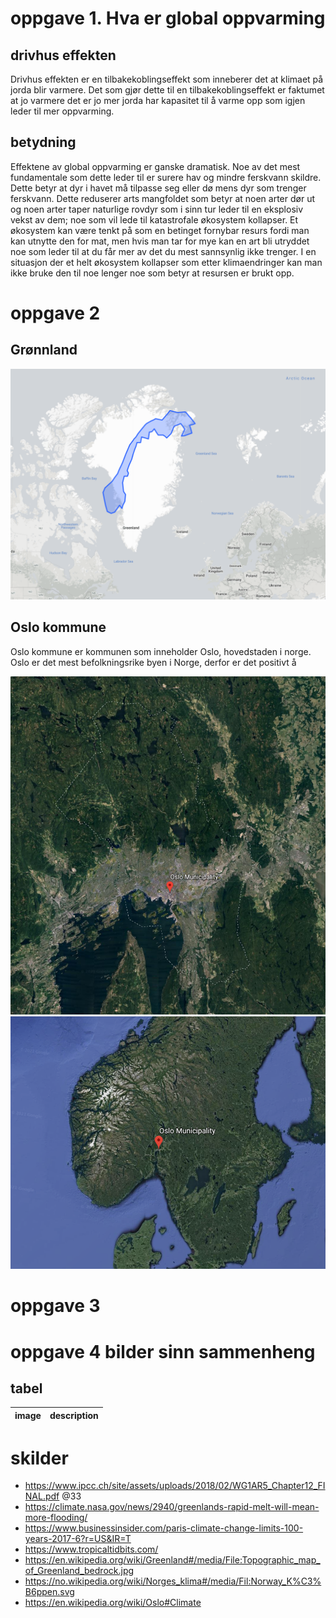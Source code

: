 <!-- * >>> https://tffk.itslearning.com/ContentArea/ContentArea.aspx?LocationID=1679&LocationType=1 -->

# oppgave 1. Hva er global oppvarming

## drivhus effekten <!-- feedback -->

Drivhus effekten er en tilbakekoblingseffekt som inneberer det at klimaet på jorda blir varmere. Det som gjør dette til en tilbakekoblingseffekt er faktumet at jo varmere det er jo mer jorda har kapasitet til å varme opp som igjen leder til mer oppvarming.

## betydning

Effektene av global oppvarming er ganske dramatisk. Noe av det mest fundamentale som dette leder til er surere hav og mindre ferskvann skildre. Dette betyr at dyr i havet må tilpasse seg eller dø mens dyr som trenger ferskvann. Dette reduserer arts mangfoldet som betyr at noen arter dør ut og noen arter taper naturlige rovdyr som i sinn tur leder til en eksplosiv vekst av dem; noe som vil lede til katastrofale økosystem kollapser. Et økosystem kan være tenkt på som en betinget fornybar resurs fordi man kan utnytte den for mat, men hvis man tar for mye kan en art bli utryddet noe som leder til at du får mer av det du mest sannsynlig ikke trenger. I en situasjon der et helt økosystem kollapser som etter klimaendringer kan man ikke bruke den til noe lenger noe som betyr at resursen er brukt opp.

# oppgave 2

## Grønnland

![greenland and Norway](./resources/greenland-and-norway.png)

## Oslo kommune

Oslo kommune er kommunen som inneholder Oslo, hovedstaden i norge. Oslo er det mest befolkningsrike byen i Norge, derfor er det positivt å

![Oslo kommune close up](./resources/oslo-kommune.png)
![Oslo kommune nasjonal plasering](./resources/oslo-kommune-makro.png)

# oppgave 3

# oppgave 4 bilder sinn sammenheng

## tabel

| image | description |
| :---: | ----------- |

# skilder

- https://www.ipcc.ch/site/assets/uploads/2018/02/WG1AR5_Chapter12_FINAL.pdf @33
- https://climate.nasa.gov/news/2940/greenlands-rapid-melt-will-mean-more-flooding/
- https://www.businessinsider.com/paris-climate-change-limits-100-years-2017-6?r=US&IR=T
- https://www.tropicaltidbits.com/
- https://en.wikipedia.org/wiki/Greenland#/media/File:Topographic_map_of_Greenland_bedrock.jpg
- https://no.wikipedia.org/wiki/Norges_klima#/media/Fil:Norway_K%C3%B6ppen.svg
- https://en.wikipedia.org/wiki/Oslo#Climate
